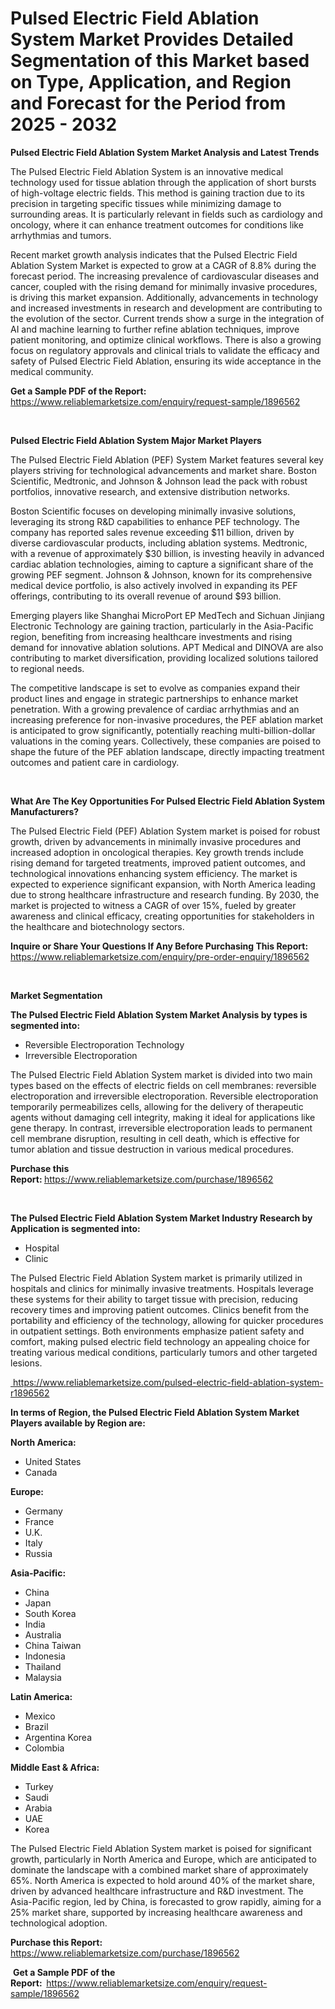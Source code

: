 <p><h1>Pulsed Electric Field Ablation System Market Provides Detailed Segmentation of this Market based on Type, Application, and Region and Forecast for the Period from 2025 - 2032</h1></p><p><strong>Pulsed Electric Field Ablation System Market Analysis and Latest Trends</strong></p>
<p><p>The Pulsed Electric Field Ablation System is an innovative medical technology used for tissue ablation through the application of short bursts of high-voltage electric fields. This method is gaining traction due to its precision in targeting specific tissues while minimizing damage to surrounding areas. It is particularly relevant in fields such as cardiology and oncology, where it can enhance treatment outcomes for conditions like arrhythmias and tumors.</p><p>Recent market growth analysis indicates that the Pulsed Electric Field Ablation System Market is expected to grow at a CAGR of 8.8% during the forecast period. The increasing prevalence of cardiovascular diseases and cancer, coupled with the rising demand for minimally invasive procedures, is driving this market expansion. Additionally, advancements in technology and increased investments in research and development are contributing to the evolution of the sector. Current trends show a surge in the integration of AI and machine learning to further refine ablation techniques, improve patient monitoring, and optimize clinical workflows. There is also a growing focus on regulatory approvals and clinical trials to validate the efficacy and safety of Pulsed Electric Field Ablation, ensuring its wide acceptance in the medical community.</p></p>
<p><strong>Get a Sample PDF of the Report:&nbsp;</strong> <a href="https://www.reliablemarketsize.com/enquiry/request-sample/1896562?utm_campaign=2470&utm_medium=2&utm_source=Github&utm_content=ia&utm_term=16042025&utm_id=pulsed-electric-field-ablation-system">https://www.reliablemarketsize.com/enquiry/request-sample/1896562</a></p>
<p>&nbsp;</p>
<p><strong>Pulsed Electric Field Ablation System Major Market Players</strong></p>
<p><p>The Pulsed Electric Field Ablation (PEF) System Market features several key players striving for technological advancements and market share. Boston Scientific, Medtronic, and Johnson & Johnson lead the pack with robust portfolios, innovative research, and extensive distribution networks. </p><p>Boston Scientific focuses on developing minimally invasive solutions, leveraging its strong R&D capabilities to enhance PEF technology. The company has reported sales revenue exceeding $11 billion, driven by diverse cardiovascular products, including ablation systems. Medtronic, with a revenue of approximately $30 billion, is investing heavily in advanced cardiac ablation technologies, aiming to capture a significant share of the growing PEF segment. Johnson & Johnson, known for its comprehensive medical device portfolio, is also actively involved in expanding its PEF offerings, contributing to its overall revenue of around $93 billion.</p><p>Emerging players like Shanghai MicroPort EP MedTech and Sichuan Jinjiang Electronic Technology are gaining traction, particularly in the Asia-Pacific region, benefiting from increasing healthcare investments and rising demand for innovative ablation solutions. APT Medical and DINOVA are also contributing to market diversification, providing localized solutions tailored to regional needs.</p><p>The competitive landscape is set to evolve as companies expand their product lines and engage in strategic partnerships to enhance market penetration. With a growing prevalence of cardiac arrhythmias and an increasing preference for non-invasive procedures, the PEF ablation market is anticipated to grow significantly, potentially reaching multi-billion-dollar valuations in the coming years. Collectively, these companies are poised to shape the future of the PEF ablation landscape, directly impacting treatment outcomes and patient care in cardiology.</p></p>
<p>&nbsp;</p>
<p><strong>What Are The Key Opportunities For Pulsed Electric Field Ablation System Manufacturers?</strong></p>
<p><p>The Pulsed Electric Field (PEF) Ablation System market is poised for robust growth, driven by advancements in minimally invasive procedures and increased adoption in oncological therapies. Key growth trends include rising demand for targeted treatments, improved patient outcomes, and technological innovations enhancing system efficiency. The market is expected to experience significant expansion, with North America leading due to strong healthcare infrastructure and research funding. By 2030, the market is projected to witness a CAGR of over 15%, fueled by greater awareness and clinical efficacy, creating opportunities for stakeholders in the healthcare and biotechnology sectors.</p></p>
<p><strong>Inquire or Share Your Questions If Any Before Purchasing This Report:</strong> <a href="https://www.reliablemarketsize.com/enquiry/pre-order-enquiry/1896562?utm_campaign=2470&utm_medium=2&utm_source=Github&utm_content=ia&utm_term=16042025&utm_id=pulsed-electric-field-ablation-system">https://www.reliablemarketsize.com/enquiry/pre-order-enquiry/1896562</a></p>
<p>&nbsp;</p>
<p><strong>Market Segmentation</strong></p>
<p><strong>The Pulsed Electric Field Ablation System Market Analysis by types is segmented into:</strong></p>
<p><ul><li>Reversible Electroporation Technology</li><li>Irreversible Electroporation</li></ul></p>
<p><p>The Pulsed Electric Field Ablation System market is divided into two main types based on the effects of electric fields on cell membranes: reversible electroporation and irreversible electroporation. Reversible electroporation temporarily permeabilizes cells, allowing for the delivery of therapeutic agents without damaging cell integrity, making it ideal for applications like gene therapy. In contrast, irreversible electroporation leads to permanent cell membrane disruption, resulting in cell death, which is effective for tumor ablation and tissue destruction in various medical procedures.</p></p>
<p><strong>Purchase this Report:&nbsp;</strong><a href="https://www.reliablemarketsize.com/purchase/1896562?utm_campaign=2470&utm_medium=2&utm_source=Github&utm_content=ia&utm_term=16042025&utm_id=pulsed-electric-field-ablation-system">https://www.reliablemarketsize.com/purchase/1896562</a></p>
<p>&nbsp;</p>
<p><strong>The Pulsed Electric Field Ablation System Market Industry Research by Application is segmented into:</strong></p>
<p><ul><li>Hospital</li><li>Clinic</li></ul></p>
<p><p>The Pulsed Electric Field Ablation System market is primarily utilized in hospitals and clinics for minimally invasive treatments. Hospitals leverage these systems for their ability to target tissue with precision, reducing recovery times and improving patient outcomes. Clinics benefit from the portability and efficiency of the technology, allowing for quicker procedures in outpatient settings. Both environments emphasize patient safety and comfort, making pulsed electric field technology an appealing choice for treating various medical conditions, particularly tumors and other targeted lesions.</p></p>
<p><a href="https://www.reliablemarketsize.com/pulsed-electric-field-ablation-system-r1896562?utm_campaign=2470&utm_medium=2&utm_source=Github&utm_content=ia&utm_term=16042025&utm_id=pulsed-electric-field-ablation-system">&nbsp;https://www.reliablemarketsize.com/pulsed-electric-field-ablation-system-r1896562</a></p>
<p><strong>In terms of Region, the Pulsed Electric Field Ablation System Market Players available by Region are:</strong></p>
<p>
    <p> <strong> North America: </strong>
        <ul>
            <li>United States</li>
            <li>Canada</li>
        </ul>
        </p> 
    <p> <strong> Europe: </strong>
        <ul>
            <li>Germany</li>
            <li>France</li>
            <li>U.K.</li>
            <li>Italy</li>
            <li>Russia</li>
        </ul>
        </p> 
    <p> <strong> Asia-Pacific: </strong>
        <ul>
            <li>China</li>
            <li>Japan</li>
            <li>South Korea</li>
            <li>India</li>
            <li>Australia</li>
            <li>China Taiwan</li>
            <li>Indonesia</li>
            <li>Thailand</li>
            <li>Malaysia</li>
        </ul>
        </p> 
    <p> <strong> Latin America: </strong>
        <ul>
            <li>Mexico</li>
            <li>Brazil</li>
            <li>Argentina Korea</li>
            <li>Colombia</li>
        </ul>
        </p> 
    <p> <strong> Middle East & Africa: </strong>
        <ul>
            <li>Turkey</li>
            <li>Saudi</li>
            <li>Arabia</li>
            <li>UAE</li>
            <li>Korea</li>
        </ul>
    </p>
    </p>
<p><p>The Pulsed Electric Field Ablation System market is poised for significant growth, particularly in North America and Europe, which are anticipated to dominate the landscape with a combined market share of approximately 65%. North America is expected to hold around 40% of the market share, driven by advanced healthcare infrastructure and R&D investment. The Asia-Pacific region, led by China, is forecasted to grow rapidly, aiming for a 25% market share, supported by increasing healthcare awareness and technological adoption.</p></p>
<p><strong>Purchase this Report: </strong><a href="https://www.reliablemarketsize.com/purchase/1896562?utm_campaign=2470&utm_medium=2&utm_source=Github&utm_content=ia&utm_term=16042025&utm_id=pulsed-electric-field-ablation-system">https://www.reliablemarketsize.com/purchase/1896562</a></p>
<p>&nbsp;<strong>Get a Sample PDF of the Report:&nbsp;&nbsp;</strong><a href="https://www.reliablemarketsize.com/enquiry/request-sample/1896562?utm_campaign=2470&utm_medium=2&utm_source=Github&utm_content=ia&utm_term=16042025&utm_id=pulsed-electric-field-ablation-system">https://www.reliablemarketsize.com/enquiry/request-sample/1896562</a></p>
<p><strong></strong></p>
<p><p></p><p></p><p></p></p>
